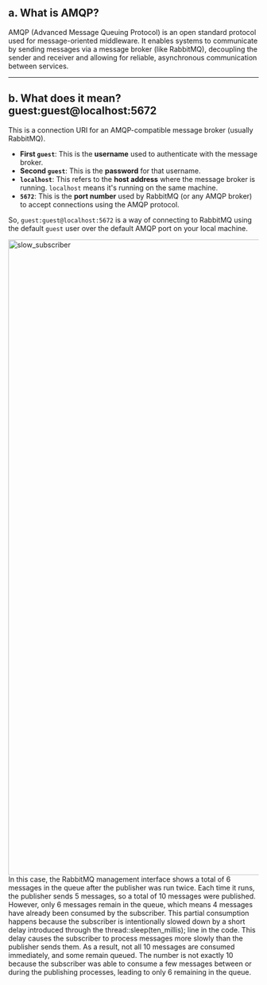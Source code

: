 
## a. What is AMQP?

AMQP (Advanced Message Queuing Protocol) is an open standard protocol used for message-oriented middleware. It enables systems to communicate by sending messages via a message broker (like RabbitMQ), decoupling the sender and receiver and allowing for reliable, asynchronous communication between services.

---

## b. What does it mean? guest:guest@localhost:5672

This is a connection URI for an AMQP-compatible message broker (usually RabbitMQ).

- **First `guest`**: This is the **username** used to authenticate with the message broker.
- **Second `guest`**: This is the **password** for that username.
- **`localhost`**: This refers to the **host address** where the message broker is running. `localhost` means it's running on the same machine.
- **`5672`**: This is the **port number** used by RabbitMQ (or any AMQP broker) to accept connections using the AMQP protocol.

So, `guest:guest@localhost:5672` is a way of connecting to RabbitMQ using the default `guest` user over the default AMQP port on your local machine.



<img width="1280" alt="slow_subscriber" src="https://github.com/user-attachments/assets/572b4e33-cb76-445c-ba59-f92478f24984" />
In this case, the RabbitMQ management interface shows a total of 6 messages in the queue after the publisher was run twice. Each time it runs, the publisher sends 5 messages, so a total of 10 messages were published. However, only 6 messages remain in the queue, which means 4 messages have already been consumed by the subscriber. This partial consumption happens because the subscriber is intentionally slowed down by a short delay introduced through the thread::sleep(ten_millis); line in the code. This delay causes the subscriber to process messages more slowly than the publisher sends them. As a result, not all 10 messages are consumed immediately, and some remain queued. The number is not exactly 10 because the subscriber was able to consume a few messages between or during the publishing processes, leading to only 6 remaining in the queue.